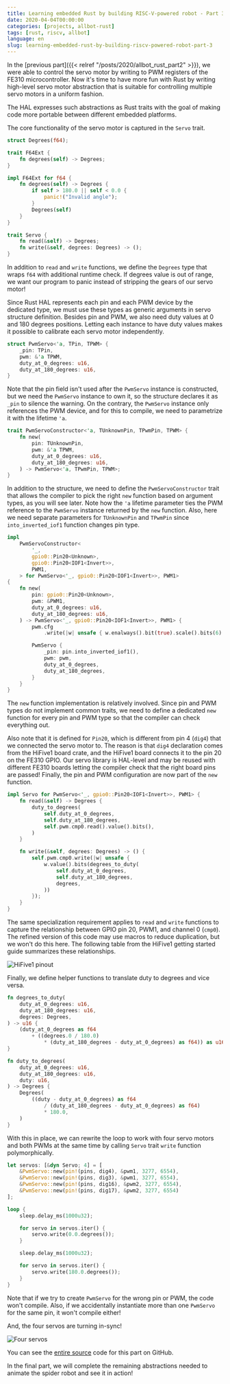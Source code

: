 ```yaml
---
title: Learning embedded Rust by building RISC-V-powered robot - Part 3
date: 2020-04-04T00:00:00
categories: [projects, allbot-rust]
tags: [rust, riscv, allbot]
language: en
slug: learning-embedded-rust-by-building-riscv-powered-robot-part-3
---
```


In the [previous part]({{< relref "/posts/2020/allbot_rust_part2" >}}), we were able to control the servo motor by writing to PWM registers of the FE310 microcontroller. Now it's time to have more fun with Rust by writing high-level servo motor abstraction that is suitable for controlling multiple servo motors in a uniform fashion.

The HAL expresses such abstractions as Rust traits with the goal of making code more portable between different embedded platforms. 

The core functionality of the servo motor is captured in the `Servo` trait.

```rust
struct Degrees(f64);

trait F64Ext {
    fn degrees(self) -> Degrees;
}

impl F64Ext for f64 {
    fn degrees(self) -> Degrees {
        if self > 180.0 || self < 0.0 {
            panic!("Invalid angle");
        }
        Degrees(self)
    }
}

trait Servo {
    fn read(&self) -> Degrees;
    fn write(&self, degrees: Degrees) -> ();
}
```

In addition to `read` and `write` functions, we define the `Degrees` type that wraps `f64` with additional runtime check. If degrees value is out of range, we want our program to panic instead of stripping the gears of our servo motor!

Since Rust HAL represents each pin and each PWM device by the dedicated type, we must use these types as generic arguments in servo structure definition. Besides pin and PWM, we also need duty values at 0 and 180 degrees positions. Letting each instance to have duty values makes it possible to calibrate each servo motor independently.

```rust
struct PwmServo<'a, TPin, TPWM> {
    _pin: TPin,
    pwm: &'a TPWM,
    duty_at_0_degrees: u16,
    duty_at_180_degrees: u16,
}
```

Note that the pin field isn't used after the `PwmServo` instance is constructed, but we need the `PwmServo` instance to own it, so the structure declares it as `_pin` to silence the warning. On the contrary, the `PwmServo` instance only references the PWM device, and for this to compile, we need to parametrize it with the lifetime `'a`. 

```rust
trait PwmServoConstructor<'a, TUnknownPin, TPwmPin, TPWM> {
    fn new(
        pin: TUnknownPin,
        pwm: &'a TPWM,
        duty_at_0_degrees: u16,
        duty_at_180_degrees: u16,
    ) -> PwmServo<'a, TPwmPin, TPWM>;
}
```

In addition to the structure, we need to define the `PwmServoConstructor` trait that allows the compiler to pick the right `new` function based on argument types, as you will see later. Note how the `'a` lifetime parameter ties the PWM reference to the `PwmServo` instance returned by the `new` function. Also, here we need separate parameters for `TUnknownPin` and `TPwmPin` since `into_inverted_iof1` function changes pin type. 

```rust
impl
    PwmServoConstructor<
        '_,
        gpio0::Pin20<Unknown>,
        gpio0::Pin20<IOF1<Invert>>,
        PWM1,
    > for PwmServo<'_, gpio0::Pin20<IOF1<Invert>>, PWM1>
{
    fn new(
        pin: gpio0::Pin20<Unknown>,
        pwm: &PWM1,
        duty_at_0_degrees: u16,
        duty_at_180_degrees: u16,
    ) -> PwmServo<'_, gpio0::Pin20<IOF1<Invert>>, PWM1> {
        pwm.cfg
            .write(|w| unsafe { w.enalways().bit(true).scale().bits(6) });

        PwmServo {
            _pin: pin.into_inverted_iof1(),
            pwm: pwm,
            duty_at_0_degrees,
            duty_at_180_degrees,
        }
    }
}
```

The `new` function implementation is relatively involved. Since pin and PWM types do not implement common traits, we need to define a dedicated `new` function for every pin and PWM type so that the compiler can check everything out.

Also note that it is defined for `Pin20`, which is different from pin 4 (`dig4`) that we connected the servo motor to. The reason is that `dig4` declaration comes from the HiFive1 board crate, and the HiFive1 board connects it to the pin 20 on the FE310 GPIO. Our servo library is HAL-level and may be reused with different FE310 boards letting the compiler check that the right board pins are passed! Finally, the pin and PWM configuration are now part of the `new` function.

```rust
impl Servo for PwmServo<'_, gpio0::Pin20<IOF1<Invert>>, PWM1> {
    fn read(&self) -> Degrees {
        duty_to_degrees(
            self.duty_at_0_degrees,
            self.duty_at_180_degrees,
            self.pwm.cmp0.read().value().bits(),
        )
    }

    fn write(&self, degrees: Degrees) -> () {
        self.pwm.cmp0.write(|w| unsafe {
            w.value().bits(degrees_to_duty(
                self.duty_at_0_degrees,
                self.duty_at_180_degrees,
                degrees,
            ))
        });
    }
}
```

The same specialization requirement applies to `read` and `write` functions to capture the relationship between GPIO pin 20, PWM1, and channel 0 (`cmp0`). The refined version of this code may use macros to reduce duplication, but we won't do this here. The following table from the HiFive1 getting started guide summarizes these relationships.

![HiFive1 pinout](/media/2020/allbot_rust_part3/pinout.png)

Finally, we define helper functions to translate duty to degrees and vice versa.

```rust
fn degrees_to_duty(
    duty_at_0_degrees: u16,
    duty_at_180_degrees: u16,
    degrees: Degrees,
) -> u16 {
    (duty_at_0_degrees as f64
        + ((degrees.0 / 180.0)
            * (duty_at_180_degrees - duty_at_0_degrees) as f64)) as u16
}

fn duty_to_degrees(
    duty_at_0_degrees: u16,
    duty_at_180_degrees: u16,
    duty: u16,
) -> Degrees {
    Degrees(
        ((duty - duty_at_0_degrees) as f64
            / (duty_at_180_degrees - duty_at_0_degrees) as f64)
            * 180.0,
    )
}
```

With this in place, we can rewrite the loop to work with four servo motors and both PWMs at the same time by calling `Servo` trait `write` function polymorphically.

```rust
let servos: [&dyn Servo; 4] = [
    &PwmServo::new(pin!(pins, dig4), &pwm1, 3277, 6554),
    &PwmServo::new(pin!(pins, dig3), &pwm1, 3277, 6554),
    &PwmServo::new(pin!(pins, dig16), &pwm2, 3277, 6554),
    &PwmServo::new(pin!(pins, dig17), &pwm2, 3277, 6554)
];

loop {
    sleep.delay_ms(1000u32);

    for servo in servos.iter() {
        servo.write(0.0.degrees());
    }

    sleep.delay_ms(1000u32);

    for servo in servos.iter() {
        servo.write(180.0.degrees());
    }
}
```

Note that if we try to create `PwmServo` for the wrong pin or PWM, the code won't compile. Also, if we accidentally instantiate more than one `PwmServo` for the same pin, it won't compile either!

And, the four servos are turning in-sync!

![Four servos](/media/2020/allbot_rust_part3/four_servos.gif)

You can see the [entire source](https://github.com/petrohi/allbot/blob/9e400f4366e98ba089189f8bd02565757a5af1de/src/main.rs) code for this part on GitHub.

In the final part, we will complete the remaining abstractions needed to animate the spider robot and see it in action!

